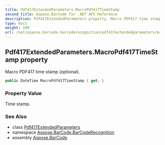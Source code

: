 ```yaml
---
title: Pdf417ExtendedParameters.MacroPdf417TimeStamp
second_title: Aspose.BarCode for .NET API Reference
description: Pdf417ExtendedParameters property. Macro PDF417 time stamp optional
type: docs
weight: 100
url: /net/aspose.barcode.barcoderecognition/pdf417extendedparameters/macropdf417timestamp/
---
```

## Pdf417ExtendedParameters.MacroPdf417TimeStamp property

Macro PDF417 time stamp (optional).

```csharp
public DateTime MacroPdf417TimeStamp { get; }
```

### Property Value

Time stamp.

### See Also

* class [Pdf417ExtendedParameters](../)
* namespace [Aspose.BarCode.BarCodeRecognition](../../pdf417extendedparameters/)
* assembly [Aspose.BarCode](../../../)


